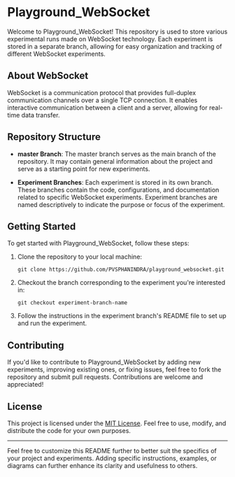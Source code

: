 # Playground_WebSocket

Welcome to Playground_WebSocket! This repository is used to store various experimental runs made on WebSocket technology. Each experiment is stored in a separate branch, allowing for easy organization and tracking of different WebSocket experiments.

## About WebSocket

WebSocket is a communication protocol that provides full-duplex communication channels over a single TCP connection. It enables interactive communication between a client and a server, allowing for real-time data transfer.

## Repository Structure

- **master Branch**: The master branch serves as the main branch of the repository. It may contain general information about the project and serve as a starting point for new experiments.

- **Experiment Branches**: Each experiment is stored in its own branch. These branches contain the code, configurations, and documentation related to specific WebSocket experiments. Experiment branches are named descriptively to indicate the purpose or focus of the experiment.

## Getting Started

To get started with Playground_WebSocket, follow these steps:

1. Clone the repository to your local machine:

   ```
   git clone https://github.com/PVSPHANINDRA/playground_websocket.git
   ```

2. Checkout the branch corresponding to the experiment you're interested in:

   ```
   git checkout experiment-branch-name
   ```

3. Follow the instructions in the experiment branch's README file to set up and run the experiment.

## Contributing

If you'd like to contribute to Playground_WebSocket by adding new experiments, improving existing ones, or fixing issues, feel free to fork the repository and submit pull requests. Contributions are welcome and appreciated!

## License

This project is licensed under the [MIT License](LICENSE). Feel free to use, modify, and distribute the code for your own purposes.

---

Feel free to customize this README further to better suit the specifics of your project and experiments. Adding specific instructions, examples, or diagrams can further enhance its clarity and usefulness to others.
